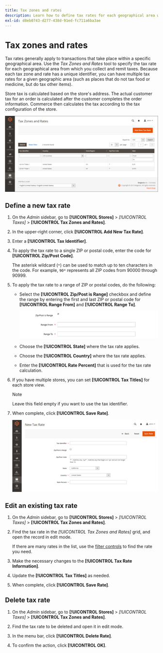 ```yaml
---
title: Tax zones and rates
description: Learn how to define tax rates for each geographical area where you collect and remit taxes.
exl-id: d8eb0743-d277-438d-91ed-fc711a6ba3ae
---
```

# Tax zones and rates

Tax rates generally apply to transactions that take place within a specific geographical area. Use the _Tax Zones and Rates_ tool to specify the tax rate for each geographical area from which you collect and remit taxes. Because each tax zone and rate has a unique identifier, you can have multiple tax rates for a given geographic area (such as places that do not tax food or medicine, but do tax other items).

Store tax is calculated based on the store's address. The actual customer tax for an order is calculated after the customer completes the order information. Commerce then calculates the tax according to the tax configuration of the store.

![Tax Zones and Rates](./assets/tax-zones-rates.png)<!-- zoom -->

## Define a new tax rate

1. On the _Admin_ sidebar, go to **[!UICONTROL Stores]** > _[!UICONTROL Taxes]_ > **[!UICONTROL Tax Zones and Rates]**.

1. In the upper-right corner, click **[!UICONTROL Add New Tax Rate]**.

1. Enter a **[!UICONTROL Tax Identifier]**.

1. To apply the tax rate to a single ZIP or postal code, enter the code for **[!UICONTROL Zip/Post Code]**.

   The asterisk wildcard (`*`) can be used to match up to ten characters in the code. For example, `90*` represents all ZIP codes from 90000 through 90999.

1. To apply the tax rate to a range of ZIP or postal codes, do the following:

   - Select the **[!UICONTROL Zip/Post is Range]** checkbox and define the range by entering the first and last ZIP or postal code for **[!UICONTROL Range From]** and **[!UICONTROL Range To]**.

      ![ZIP/Post is Range](./assets/tax-rate-new-zip-post-range.png)<!-- zoom -->

   - Choose the **[!UICONTROL State]** where the tax rate applies.

   - Choose the **[!UICONTROL Country]** where the tax rate applies.

   - Enter the **[!UICONTROL Rate Percent]** that is used for the tax rate calculation.

1. If you have multiple stores, you can set **[!UICONTROL Tax Titles]** for each store view.

   >[!NOTE]
   >
   >Leave this field empty if you want to use the tax identifier.

1. When complete, click **[!UICONTROL Save Rate]**.

   ![New Tax Rate](./assets/tax-rate-new.png)<!-- zoom -->

## Edit an existing tax rate

1. On the _Admin_ sidebar, go to **[!UICONTROL Stores]** > _[!UICONTROL Taxes]_ > **[!UICONTROL Tax Zones and Rates]**.

1. Find the tax rate in the _[!UICONTROL Tax Zones and Rates]_ grid, and open the record in edit mode.

   If there are many rates in the list, use the [filter controls](../getting-started/admin-grid-controls.md) to find the rate you need.

1. Make the necessary changes to the **[!UICONTROL Tax Rate Information]**.

1. Update the **[!UICONTROL Tax Titles]** as needed.

1. When complete, click **[!UICONTROL Save Rate]**.

## Delete tax rate

1. On the _Admin_ sidebar, go to **[!UICONTROL Stores]** > _[!UICONTROL Taxes]_ > **[!UICONTROL Tax Zones and Rates]**.

1. Find the tax rate to be deleted and open it in edit mode.

1. In the menu bar, click **[!UICONTROL Delete Rate]**.

1. To confirm the action, click **[!UICONTROL OK]**.
